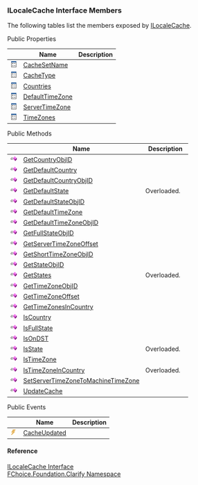 ﻿### ILocaleCache Interface Members

The following tables list the members exposed by [ILocaleCache](fcSDK~FChoice.Foundation.Clarify.ILocaleCache.md).

Public Properties

|   | Name | Description |
| --- | --- | --- |
| ![ Property](dotnetimages/Property.png) | [CacheSetName](fcSDK~FChoice.Foundation.Clarify.ILocaleCache~CacheSetName.md) |   |
| ![ Property](dotnetimages/Property.png) | [CacheType](fcSDK~FChoice.Foundation.Clarify.ILocaleCache~CacheType.md) |   |
| ![ Property](dotnetimages/Property.png) | [Countries](fcSDK~FChoice.Foundation.Clarify.ILocaleCache~Countries.md) |   |
| ![ Property](dotnetimages/Property.png) | [DefaultTimeZone](fcSDK~FChoice.Foundation.Clarify.ILocaleCache~DefaultTimeZone.md) |   |
| ![ Property](dotnetimages/Property.png) | [ServerTimeZone](fcSDK~FChoice.Foundation.Clarify.ILocaleCache~ServerTimeZone.md) |   |
| ![ Property](dotnetimages/Property.png) | [TimeZones](fcSDK~FChoice.Foundation.Clarify.ILocaleCache~TimeZones.md) |   |



Public Methods

|   | Name | Description |
| --- | --- | --- |
| ![ Method](dotnetimages/Method.png) | [GetCountryObjID](fcSDK~FChoice.Foundation.Clarify.ILocaleCache~GetCountryObjID.md) |   |
| ![ Method](dotnetimages/Method.png) | [GetDefaultCountry](fcSDK~FChoice.Foundation.Clarify.ILocaleCache~GetDefaultCountry.md) |   |
| ![ Method](dotnetimages/Method.png) | [GetDefaultCountryObjID](fcSDK~FChoice.Foundation.Clarify.ILocaleCache~GetDefaultCountryObjID.md) |   |
| ![ Method](dotnetimages/Method.png) | [GetDefaultState](fcSDK~FChoice.Foundation.Clarify.ILocaleCache~GetDefaultState.md) | Overloaded.    |
| ![ Method](dotnetimages/Method.png) | [GetDefaultStateObjID](fcSDK~FChoice.Foundation.Clarify.ILocaleCache~GetDefaultStateObjID.md) |   |
| ![ Method](dotnetimages/Method.png) | [GetDefaultTimeZone](fcSDK~FChoice.Foundation.Clarify.ILocaleCache~GetDefaultTimeZone.md) |   |
| ![ Method](dotnetimages/Method.png) | [GetDefaultTimeZoneObjID](fcSDK~FChoice.Foundation.Clarify.ILocaleCache~GetDefaultTimeZoneObjID.md) |   |
| ![ Method](dotnetimages/Method.png) | [GetFullStateObjID](fcSDK~FChoice.Foundation.Clarify.ILocaleCache~GetFullStateObjID.md) |   |
| ![ Method](dotnetimages/Method.png) | [GetServerTimeZoneOffset](fcSDK~FChoice.Foundation.Clarify.ILocaleCache~GetServerTimeZoneOffset.md) |   |
| ![ Method](dotnetimages/Method.png) | [GetShortTimeZoneObjID](fcSDK~FChoice.Foundation.Clarify.ILocaleCache~GetShortTimeZoneObjID.md) |   |
| ![ Method](dotnetimages/Method.png) | [GetStateObjID](fcSDK~FChoice.Foundation.Clarify.ILocaleCache~GetStateObjID.md) |   |
| ![ Method](dotnetimages/Method.png) | [GetStates](fcSDK~FChoice.Foundation.Clarify.ILocaleCache~GetStates.md) | Overloaded.    |
| ![ Method](dotnetimages/Method.png) | [GetTimeZoneObjID](fcSDK~FChoice.Foundation.Clarify.ILocaleCache~GetTimeZoneObjID.md) |   |
| ![ Method](dotnetimages/Method.png) | [GetTimeZoneOffset](fcSDK~FChoice.Foundation.Clarify.ILocaleCache~GetTimeZoneOffset.md) |   |
| ![ Method](dotnetimages/Method.png) | [GetTimeZonesInCountry](fcSDK~FChoice.Foundation.Clarify.ILocaleCache~GetTimeZonesInCountry.md) |   |
| ![ Method](dotnetimages/Method.png) | [IsCountry](fcSDK~FChoice.Foundation.Clarify.ILocaleCache~IsCountry.md) |   |
| ![ Method](dotnetimages/Method.png) | [IsFullState](fcSDK~FChoice.Foundation.Clarify.ILocaleCache~IsFullState.md) |   |
| ![ Method](dotnetimages/Method.png) | [IsOnDST](fcSDK~FChoice.Foundation.Clarify.ILocaleCache~IsOnDST.md) |   |
| ![ Method](dotnetimages/Method.png) | [IsState](fcSDK~FChoice.Foundation.Clarify.ILocaleCache~IsState.md) | Overloaded.    |
| ![ Method](dotnetimages/Method.png) | [IsTimeZone](fcSDK~FChoice.Foundation.Clarify.ILocaleCache~IsTimeZone.md) |   |
| ![ Method](dotnetimages/Method.png) | [IsTimeZoneInCountry](fcSDK~FChoice.Foundation.Clarify.ILocaleCache~IsTimeZoneInCountry.md) | Overloaded.    |
| ![ Method](dotnetimages/Method.png) | [SetServerTimeZoneToMachineTimeZone](fcSDK~FChoice.Foundation.Clarify.ILocaleCache~SetServerTimeZoneToMachineTimeZone.md) |   |
| ![ Method](dotnetimages/Method.png) | [UpdateCache](fcSDK~FChoice.Foundation.Clarify.ILocaleCache~UpdateCache.md) |   |



Public Events

|   | Name | Description |
| --- | --- | --- |
| ![ Event](dotnetimages/Event.png) | [CacheUpdated](fcSDK~FChoice.Foundation.Clarify.ILocaleCache~CacheUpdated_EV.md) |   |





#### Reference

[ILocaleCache Interface](fcSDK~FChoice.Foundation.Clarify.ILocaleCache.md)  
[FChoice.Foundation.Clarify Namespace](fcSDK~FChoice.Foundation.Clarify_namespace.md)